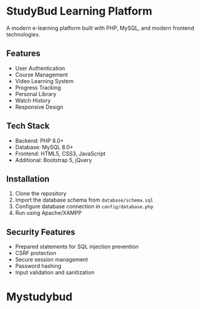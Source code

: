 # StudyBud Learning Platform

A modern e-learning platform built with PHP, MySQL, and modern frontend technologies.

## Features
- User Authentication
- Course Management
- Video Learning System
- Progress Tracking
- Personal Library
- Watch History
- Responsive Design

## Tech Stack
- Backend: PHP 8.0+
- Database: MySQL 8.0+
- Frontend: HTML5, CSS3, JavaScript
- Additional: Bootstrap 5, jQuery

## Installation
1. Clone the repository
2. Import the database schema from `database/schema.sql`
3. Configure database connection in `config/database.php`
4. Run using Apache/XAMPP

## Security Features
- Prepared statements for SQL injection prevention
- CSRF protection
- Secure session management
- Password hashing
- Input validation and sanitization
# Mystudybud
